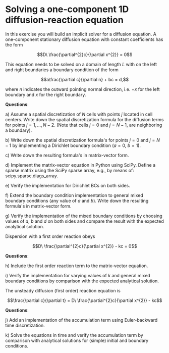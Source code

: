 # Solving a one-component 1D diffusion-reaction equation 

In this exercise you will build an implicit solver for a diffusion
equation. A one-component stationary diffusion equation with constant
coefficients has the form

$$D\ \frac{\partial^{2}c}{\partial x^{2}} = 0$$

This equation needs to be solved on a domain of length $L$ with on the
left and right boundaries a boundary condition of the form

$$a\frac{\partial c}{\partial n} + bc = d,$$

where $n$ indicates the outward pointing normal direction, i.e. $- x$
for the left boundary and $x$ for the right boundary.

**Questions**:

a)  Assume a spatial discretization of $N$ cells with points $j$ located
    in cell centers. Write down the spatial discretization formula for
    the diffusion terms for points $j = 1,\ldots,N - 2$. (Note that
    cells $j = 0$ and $j = N - 1$, are neighboring a boundary).

b)  Write down the spatial discretization formula's for points $j = 0$
    and $j = N - 1$ by implementing a Dirichlet boundary condition
    ($a = 0$, $b = 1$).

c)  Write down the resulting formula's in matrix-vector form.

d)  Implement the matrix-vector equation in Python using SciPy. Define a
    sparse matrix using the SciPy sparse array, e.g., by means of:
    scipy.sparse.diags_array.

e)  Verify the implementation for Dirichlet BCs on both sides.

f)  Extend the boundary condition implementation to general mixed
    boundary conditions (any value of $a$ and $b$). Write down the
    resulting formula's in matrix-vector form.

g)  Verify the implementation of the mixed boundary conditions by
    choosing values of $a$, $b$ and $d$ on both sides and compare the
    result with the expected analytical solution.

Dispersion with a first order reaction obeys

$$D\ \frac{\partial^{2}c}{\partial x^{2}} - kc = 0$$

**Questions**:

h)  Include the first order reaction term to the matrix-vector equation.

i)  Verify the implementation for varying values of $k$ and general
    mixed boundary conditions by comparison with the expected analytical
    solution.

The unsteady diffusion (first order) reaction equation is

$$\frac{\partial c}{\partial t} = D\ \frac{\partial^{2}c}{\partial x^{2}} - kc$$

**Questions**:

j)  Add an implementation of the accumulation term using Euler-backward
    time discretization.

k)  Solve the equations in time and verify the accumulation term by
    comparison with analytical solutions for (simple) initial and
    boundary conditions.
